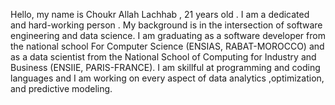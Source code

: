 Hello, my name is Choukr Allah Lachhab , 21 years old . I am a dedicated and hard-working person . My background is in the intersection of software engineering and data 
science. I am graduating as a software developer from the national school For Computer Science (ENSIAS, RABAT-MOROCCO) and as a data scientist from the National School
of Computing for Industry and Business (ENSIIE, PARIS-FRANCE). I am skillful at programming and coding languages and I am working on every aspect of data analytics ,optimization, and predictive modeling.
